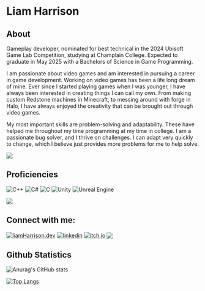 # Liam Harrison

## About

Gameplay developer, nominated for best technical in the 2024 Ubisoft Game Lab Competition, studying at Champlain College. Expected to graduate in May 2025 with a Bachelors of Science in Game Programming. 

I am passionate about video games and am interested in pursuing a career in game development. Working on video games has been a life long dream of mine. Ever since I started playing games when I was younger, I have always been interested in creating things I can call my own. From making custom Redstone machines in Minecraft, to messing around with forge in Halo, I have always enjoyed the creativity that can be brought out through video games. 

My most important skills are problem-solving and adaptability. These have helped me throughout my time programming at my time in college. I am a passionate bug solver, and I thrive on challenges. I can adapt very quickly to change, which I believe just provides more problems for me to help solve.

<img align="center" src="https://raw.githubusercontent.com/andreasbm/readme/master/assets/lines/aqua.png"/>

## Proficiencies

![C++](https://img.shields.io/badge/c++-%2300599C.svg?style=for-the-badge&logo=c%2B%2B&logoColor=white)
![C#](https://img.shields.io/badge/c%23-%23239120.svg?style=for-the-badge&logo=csharp&logoColor=white)
![C](https://img.shields.io/badge/c-%2300599C.svg?style=for-the-badge&logo=c&logoColor=white)
![Unity](https://img.shields.io/badge/unity-%23000000.svg?style=for-the-badge&logo=unity&logoColor=white)
![Unreal Engine](https://img.shields.io/badge/unrealengine-%23313131.svg?style=for-the-badge&logo=unrealengine&logoColor=white)

<img align="center" src="https://raw.githubusercontent.com/andreasbm/readme/master/assets/lines/aqua.png"/>


## Connect with me:
<p align="left">
<a href="https://liamharrison.dev" target="blank"><img align="center" src="https://img.shields.io/badge/github%20pages-121013?style=for-the-badge&logo=github&logoColor=white" alt="liamHarrison.dev"  /></a>
<a href="https://www.linkedin.com/in/liam-t-harrison/" target="blank"><img align="center" src="https://img.shields.io/badge/linkedin-%230077B5.svg?style=for-the-badge&logo=linkedin&logoColor=white" alt="linkedin" /><a/>
<a href="https://liamharrison25.itch.io/" target="blank"><img align="center" src="https://img.shields.io/badge/Itch-%23FF0B34.svg?style=for-the-badge&logo=Itch.io&logoColor=white" alt="itch.io" /><a/>

<img align="center" src="https://raw.githubusercontent.com/andreasbm/readme/master/assets/lines/aqua.png"/>

## Github Statistics

![Anurag's GitHub stats](https://github-readme-stats.vercel.app/api?username=liamharrison25&theme=dark&show_icons=true)

[![Top Langs](https://github-readme-stats.vercel.app/api/top-langs/?username=liamharrison25&amp&theme=dark&show_icons=true)](https://github.com/anuraghazra/github-readme-stats)

